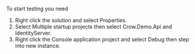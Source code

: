 To start testing you need 
1) Right click the solution and select Properties.
2) Select Multiple startup projects then select Crow.Demo.Api and IdentityServer.
3) Right click the Console application project and select Debug then step into new instance.  